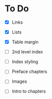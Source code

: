 # To Do

- [x] Links
- [x] Lists
- [x] Table margin
- [ ] 2nd level index
- [ ] Index styling
- [ ] Preface chapters
- [ ] Images
- [ ] Intro to chapters

